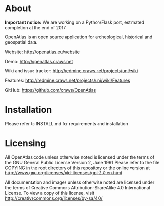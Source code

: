 # About

**Important notice:** We are working on a Python/Flask port, estimated completion at the end of 2017

OpenAtlas is an open source application for archeological, historical and geospatial data.

Website: http://openatlas.eu/website

Demo: http://openatlas.craws.net

Wiki and issue tracker: http://redmine.craws.net/projects/uni/wiki

Features: http://redmine.craws.net/projects/uni/wiki/Features

GitHub: https://github.com/craws/OpenAtlas

# Installation

Please refer to INSTALL.md for requirements and installation

# Licensing

All OpenAtlas code unless otherwise noted is licensed under the terms of the GNU General Public License Version 2, June 1991
Please refer to the file COPYING in the root directory of this repository or the online version at
http://www.gnu.org/licenses/old-licenses/gpl-2.0.en.html

All documentation and images unless otherwise noted are licensed under the terms of Creative Commons Attribution-ShareAlike 4.0 International License.
To view a copy of this license, visit http://creativecommons.org/licenses/by-sa/4.0/
